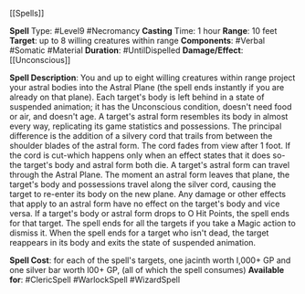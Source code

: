 [[Spells]]

**Spell** Type: #Level9 #Necromancy 
**Casting** Time: 1 hour
**Range**: 10 feet
**Target**: up to 8 willing creatures within range
**Components**: #Verbal #Somatic #Material 
**Duration**: #UntilDispelled 
**Damage/Effect**: [[Unconscious]]

**Spell Description**: 
	You and up to eight willing creatures within range project your astral bodies into the Astral Plane (the spell ends instantly if you are already on that plane). Each target's body is left behind in a state of suspended animation; it has the Unconscious condition, doesn't need food or air, and doesn't age.
	A target's astral form resembles its body in almost every way, replicating its game statistics and possessions. The principal difference is the addition of a silvery cord that trails from between the shoulder blades of the astral form. The cord fades from view after 1 foot. If the cord is cut-which happens only when an effect states that it does so-the target's body and astral form both die.
	A target's astral form can travel through the Astral Plane. The moment an astral form leaves that plane, the target's body and possessions travel along the silver cord, causing the target to re-enter its body on the new plane.
	Any damage or other effects that apply to an astral form have no effect on the target's body and vice versa. If a target's body or astral form drops to O Hit Points, the spell ends for that target. The spell ends for all the targets if you take a Magic action to dismiss it.
	When the spell ends for a target who isn't dead, the target reappears in its body and exits the state of suspended animation.

**Spell Cost**: for each of the spell's targets, one jacinth worth I,000+ GP and one silver bar worth l00+ GP, (all of which the spell consumes)
**Available for**: #ClericSpell #WarlockSpell #WizardSpell 